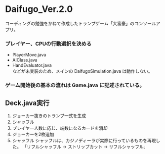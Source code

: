 # Daifugo_Ver.2.0
コーディングの勉強をかねて作成したトランプゲーム「大富豪」のコンソールアプリ。

### プレイヤー、CPUの行動選択を決める
 - PlayerMove.java  
 - AIClass.java  
 - HandEvaluator.java  
 などが未実装のため、メインの DaifugoSimulation.java は動作しない。

### ゲーム開始後の基本の流れは Game.java に記述されている。

## Deck.java実行
1. ジョーカー抜きのトランプ一式を生成
2. シャッフル
3. プレイヤー人数に応じ、端数になるカードを消却
4. ジョーカーを2枚追加
5. シャッフル
シャッフルは、カジノディーラが実際に行っているものを再現した。
「リフルシャッフル → ストリップカット → リフルシャッフル」
